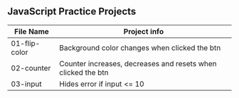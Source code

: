 ## JavaScript Practice Projects

File Name  | Project info
------------- | -------------
01-flip-color  | Background color changes when clicked the btn
02-counter  | Counter increases, decreases and resets when clicked the btn
03-input  | Hides error if input <= 10
